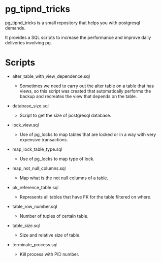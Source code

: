 # pg_tipnd_tricks

pg_tipnd_tricks is a small repository that helps you with postgresql demands.

It provides a SQL scripts to increase the performance and improve daily deliveries involving pg.

# Scripts 

- alter_table_with_view_dependence.sql
  - Sometimes we need to carry out the alter table on a table that has views, so this script was created that automatically performs the backup and recreates the view that depends on the table.
  
- database_size.sql
  - Script to get the size of postgresql database.

- lock_view.sql
  - Use of pg_locks to map tables that are locked or in a way with very expensive transactions.

- map_lock_table_type.sql
  - Use of pg_locks to map type of lock.

- map_not_null_columns.sql
  - Map what is the not null columns of a table.

- pk_reference_table.sql
  - Represents all tables that have FK for the table filtered on where.

- table_row_number.sql
  - Number of tuples of certain table.

- table_size.sql
  - Size and relative size of table.

- terminate_process.sql
  - Kill process with PID number.
